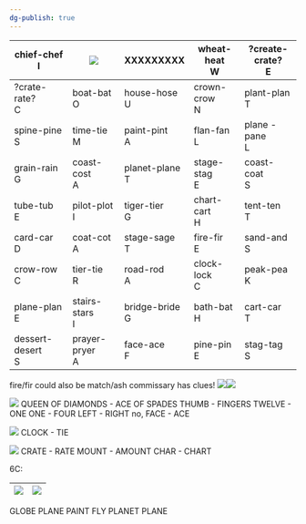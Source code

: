```yaml
---
dg-publish: true
---
```


| chief-chef<br>I     | ![](https://i.imgur.com/oIS2QYI.jpeg) | XXXXXXXXX         | wheat-heat<br>W | ?create-crate?<br>E |
| ------------------- | ------------------------------------- | ----------------- | --------------- | ------------------- |
| ?crate-rate?<br>C   | boat-bat<br>O                         | house-hose<br>U   | crown-crow<br>N | plant-plan<br>T     |
| spine-pine<br>S     | time-tie<br>M                         | paint-pint<br>A   | flan-fan<br>L   | plane - pane<br>L   |
| grain-rain<br>G     | coast-cost<br>A                       | planet-plane<br>T | stage-stag<br>E | coast-coat<br>S     |
| tube-tub<br>E       | pilot-plot<br>I                       | tiger-tier<br>G   | chart-cart<br>H | tent-ten<br>T       |
| card-car<br>D       | coat-cot<br>A                         | stage-sage<br>T   | fire-fir<br>E   | sand-and<br>S       |
| crow-row<br>C       | tier-tie<br>R                         | road-rod<br>A     | clock-lock<br>C | peak-pea<br>K       |
| plane-plan<br>E     | stairs-stars<br>I                     | bridge-bride<br>G | bath-bat<br>H   | cart-car<br>T       |
| dessert-desert<br>S | prayer-pryer<br>A                     | face-ace<br>F     | pine-pin<br>E   | stag-tag<br>S       |
fire/fir could also be match/ash
commissary has clues!
![](https://i.imgur.com/9Tl7qb4.jpeg)![](https://i.imgur.com/0HqNIar.jpeg)

![](https://i.imgur.com/626V0Jf.jpeg)
QUEEN OF DIAMONDS - ACE OF SPADES
THUMB - FINGERS
TWELVE - ONE
ONE - FOUR
LEFT - RIGHT
no, FACE - ACE

![](https://i.imgur.com/cxOhUTY.jpeg)
CLOCK - TIE

![](https://i.imgur.com/sY5UbPQ.jpeg)
CRATE - RATE
MOUNT - AMOUNT
CHAR - CHART

6C:

| ![](https://i.imgur.com/bD7csag.png) | ![](https://i.imgur.com/Jkr5jKB.png) |
| ------------------------------------ | ------------------------------------ |
GLOBE PLANE
PAINT FLY
PLANET PLANE